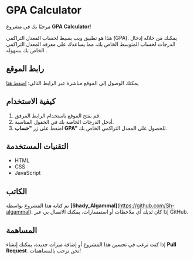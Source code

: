 # GPA Calculator

مرحبًا بك في مشروع **GPA Calculator**!

هذا هو تطبيق ويب بسيط لحساب المعدل التراكمي (GPA). يمكنك من خلاله إدخال الدرجات لحساب المتوسط الخاص بك، مما يساعدك على معرفه المعدل التراكمي الخاص بك بسهوله .

## رابط الموقع

يمكنك الوصول إلى الموقع مباشرة عبر الرابط التالي:
[اضغط هنا](https://sh-algammal.github.io/gpa-calculator/)

## كيفية الاستخدام

1. قم بفتح الموقع باستخدام الرابط المرفق.
2. أدخل الدرجات الخاصة بك في الحقول المناسبة.
3. اضغط على زر **"حساب GPA"** للحصول على المعدل التراكمي الخاص بك.

## التقنيات المستخدمة

- HTML
- CSS
- JavaScript

## الكاتب

تم كتابة هذا المشروع بواسطة **[Shady_Algammal]**(https://github.com/Sh-algammal). إذا كان لديك أي ملاحظات أو استفسارات، يمكنك الاتصال بي عبر GitHub.

## المساهمة

إذا كنت ترغب في تحسين هذا المشروع أو إضافة ميزات جديدة، يمكنك إنشاء **Pull Request**. نحن نرحب بالمساهمات!
